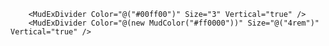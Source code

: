 ﻿        <MudExDivider Color="@("#00ff00")" Size="3" Vertical="true" />
        <MudExDivider Color="@(new MudColor("#ff0000"))" Size="@("4rem")" Vertical="true" />